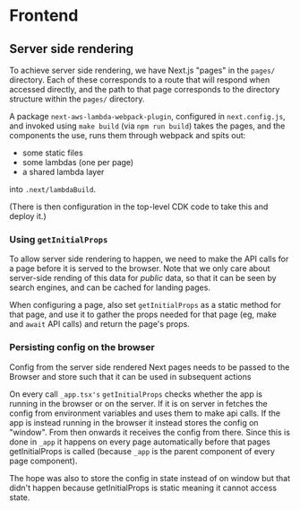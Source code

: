 # Frontend

## Server side rendering

To achieve server side rendering, we have Next.js "pages" in the
`pages/` directory. Each of these corresponds to a route that will
respond when accessed directly, and the path to that page corresponds
to the directory structure within the `pages/` directory.

A package `next-aws-lambda-webpack-plugin`, configured in
`next.config.js`, and invoked using `make build` (via `npm run build`)
takes the pages, and the components the use, runs them through webpack
and spits out:
- some static files
- some lambdas (one per page)
- a shared lambda layer

into `.next/lambdaBuild`.

(There is then configuration in the top-level CDK code to take this and deploy it.)

### Using `getInitialProps`

To allow server side rendering to happen, we need to make the API
calls for a page before it is served to the browser. Note that we only
care about server-side rending of this data for _public_ data, so that
it can be seen by search engines, and can be cached for landing pages.

When configuring a page, also set `getInitialProps` as a static method
for that page, and use it to gather the props needed for that page
(eg, make and `await` API calls) and return the page's props.

### Persisting config on the browser

Config from the server side rendered Next pages needs to be passed to the Browser
and store such that it can be used in subsequent actions

On every call `_app.tsx's` `getInitialProps` checks whether the app is running in the
browser or on the server. If it is on server in fetches the config from environment
variables and uses them to make api calls. If the app is instead running in the
browser it instead stores the config on "window". From then onwards it receives the 
config from there. Since this is done in `_app` it happens on every page
automatically before that pages getInitialProps is called (because `_app` is the 
parent component of every page component).

The hope was also to store the config in state instead of on window but that
didn't happen because getInitialProps is static meaning it cannot access state.
